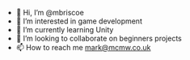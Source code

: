 - 👋 Hi, I’m @mbriscoe
- 👀 I’m interested in game development
- 🌱 I’m currently learning Unity
- 💞️ I’m looking to collaborate on beginners projects
- 📫 How to reach me mark@mcmw.co.uk

<!---
mbriscoe/mbriscoe is a ✨ special ✨ repository because its `README.md` (this file) appears on your GitHub profile.
You can click the Preview link to take a look at your changes.
--->
